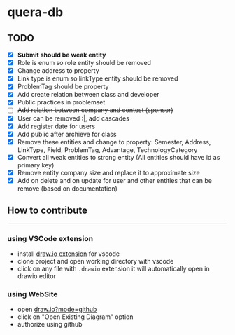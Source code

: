 # quera-db
## TODO
- [X] **Submit should be weak entity**
- [X] Role is enum so role entity should be removed
- [X] Change address to property
- [X] Link type is enum so linkType entity should be removed 
- [X] ProblemTag should be property
- [X] Add create relation between class and developer
- [X] Public practices in problemset
- [ ] ~~Add relation between company and contest (sponser)~~
- [X] User can be removed :|, add cascades
- [X] Add register date for users
- [X] Add public after archieve for class
- [X] Remove these entities and change to property: Semester, Address, LinkType, Field, ProblemTag, Advantage, TechnologyCategory
- [X] Convert all weak entities to strong entity (All entities should have id as primary key)
- [X] Remove entity company size and replace it to approximate size
- [X] Add on delete and on update for user and other entities that can be remove (based on documentation)

## How to contribute
---
### using VSCode extension
- install [draw.io extension](https://marketplace.visualstudio.com/items?itemName=hediet.vscode-drawio) for vscode
- clone project and open working directory with vscode
- click on any file with `.drawio` extension it will automatically open in drawio editor
### using WebSite
- open [draw.io?mode=github](https://draw.io/?mode=github)
- click on "Open Existing Diagram" option
- authorize using github
